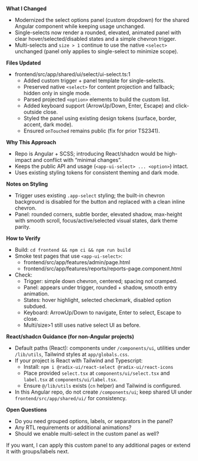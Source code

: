 **What I Changed**
- Modernized the select options panel (custom dropdown) for the shared Angular component while keeping usage unchanged.
- Single-selects now render a rounded, elevated, animated panel with clear hover/selected/disabled states and a simple chevron trigger.
- Multi-selects and `size > 1` continue to use the native `<select>` unchanged (panel only applies to single-select to minimize scope).

**Files Updated**
- frontend/src/app/shared/ui/select/ui-select.ts:1
  - Added custom trigger + panel template for single-selects.
  - Preserved native `<select>` for content projection and fallback; hidden only in single mode.
  - Parsed projected `<option>` elements to build the custom list.
  - Added keyboard support (ArrowUp/Down, Enter, Escape) and click-outside close.
  - Styled the panel using existing design tokens (surface, border, accent, dark mode).
  - Ensured `onTouched` remains public (fix for prior TS2341).

**Why This Approach**
- Repo is Angular + SCSS; introducing React/shadcn would be high-impact and conflict with “minimal changes”.
- Keeps the public API and usage (`<app-ui-select> ... <option>`) intact.
- Uses existing styling tokens for consistent theming and dark mode.

**Notes on Styling**
- Trigger uses existing `.app-select` styling; the built-in chevron background is disabled for the button and replaced with a clean inline chevron.
- Panel: rounded corners, subtle border, elevated shadow, max-height with smooth scroll, focus/active/selected visual states, dark theme parity.

**How to Verify**
- Build: `cd frontend && npm ci && npm run build`
- Smoke test pages that use `<app-ui-select>`:
  - frontend/src/app/features/admin/page.html
  - frontend/src/app/features/reports/reports-page.component.html
- Check:
  - Trigger: simple down chevron, centered; spacing not cramped.
  - Panel: appears under trigger, rounded + shadow, smooth entry animation.
  - States: hover highlight, selected checkmark, disabled option subdued.
  - Keyboard: ArrowUp/Down to navigate, Enter to select, Escape to close.
  - Multi/size>1 still uses native select UI as before.

**React/shadcn Guidance (for non-Angular projects)**
- Default paths (React): components under `/components/ui`, utilities under `/lib/utils`, Tailwind styles at `app/globals.css`.
- If your project is React with Tailwind and Typescript:
  - Install: `npm i @radix-ui/react-select @radix-ui/react-icons`
  - Place provided `select.tsx` at `components/ui/select.tsx` and `label.tsx` at `components/ui/label.tsx`.
  - Ensure `@/lib/utils` exists (`cn` helper) and Tailwind is configured.
- In this Angular repo, do not create `/components/ui`; keep shared UI under `frontend/src/app/shared/ui/` for consistency.

**Open Questions**
- Do you need grouped options, labels, or separators in the panel?
- Any RTL requirements or additional animations?
- Should we enable multi-select in the custom panel as well?

If you want, I can apply this custom panel to any additional pages or extend it with groups/labels next.
